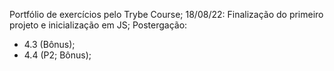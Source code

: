 Portfólio de exercícios pelo Trybe Course;
18/08/22:
Finalização do primeiro projeto e inicialização em JS;
Postergação: 
 - 4.3 (Bônus);
 - 4.4 (P2; Bônus);
